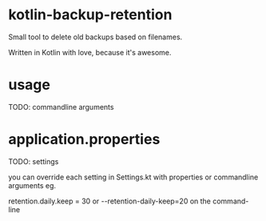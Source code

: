 # kotlin-backup-retention
Small tool to delete old backups based on filenames. 

Written in Kotlin with love, because it's awesome.

# usage

TODO: commandline arguments

# application.properties

TODO: settings

you can override each setting in Settings.kt with properties or commandline arguments
eg.

retention.daily.keep = 30
or --retention-daily-keep=20 on the command-line
